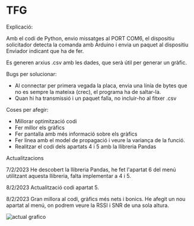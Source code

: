 # TFG

Explicació:

Amb el codi de Python, envio missatges al PORT COM6, el dispositiu solicitador detecta la comanda amb Arduino i envia un paquet al dispositiu Enviador indicant que ha de fer.

Es generen arxius .csv amb les dades, que serà útil per generar un gràfic.


Bugs per solucionar:

- Al connectar per primera vegada la placa, envia una línía de bytes que no es sempre la mateixa (crec), el programa ha de saltar-la.
- Quan hi ha transmissió i un paquet falla, no incluir-ho al fitxer .csv

Coses per afegir:

- Millorar optimització codi
- Fer millor els gràfics
- Fer pantalla amb més informació sobre els gràfics
- Fer línea amb el model de propagació i veure la variança de la funció.
- Realitzar el codi dels apartats 4 i 5 amb la llibreria Pandas

Actualitzacions

7/2/2023 He descobert la llibreria Pandas, he fet l'apartat 6 del menú utilitzant aquesta llibreria, falta implementar a 4 i 5.

8/2/2023 Actualització codi apartat 5.

8/2/2023 Gran millora al codi, gràfics més nets i bonics. He afegit un nou apartat al menú, on podrem veure la RSSI i SNR de una sola altura.



![actual grafico](https://user-images.githubusercontent.com/98765081/217669412-30b7f500-82b1-4a5b-b283-1007d1079123.png)

